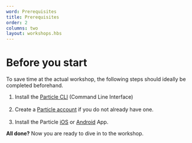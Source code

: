 ```yaml
---
word: Prerequisites
title: Prerequisites
order: 2
columns: two
layout: workshops.hbs
---
```


# Before you start

To save time at the actual workshop, the following steps should ideally be completed beforehand.

1. Install the [Particle CLI](/tutorials/developer-tools/cli/) (Command Line Interface)
<br /><br />
2. Create a [Particle account](https://login.particle.io/signup) if you do not already have one.
<br /><br />
3. Install the Particle [iOS](https://itunes.apple.com/us/app/particle-build-photon-electron/id991459054?ls=1&mt=8) or [Android](https://play.google.com/store/apps/details?id=io.particle.android.app) App.

**All done?** Now you are ready to dive in to the workshop.
